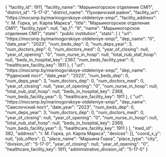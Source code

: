 {
    "facility_id": 1911,
    "facility_name": "Марьиногорское отделение СМП",
    "district_id": "5-17-0",
    "district_name": "Пуховичский район",
    "facility_url": "https:\/\/mocsmp.by\/marinogorskoye-otdeleniye-smp\/",
    "facility_address": "г. М. Горка, ул. Карла Маркса",
    "title": "Марьиногорское отделение СМП",
    "facility_type": null,
    "ap_1": "9",
    "name": "Марьиногорское отделение СМП",
    "state": "public institution",
    "stats": [
        {
            "url": "https:\/\/mocsmp.by\/marinogorskoye-otdeleniye-smp\/",
            "dep_name": "0",
            "date_year": "2023",
            "num_beds_dep": 0,
            "num_deps_year": 3,
            "num_doctors_dep": 0,
            "num_doctors_med": 0,
            "year_of_closing": null,
            "year_of_opening": "0",
            "num_nurse_in_hosp": null,
            "total_nub_staf_hosp": null,
            "beds_in_hospital_key": 2367,
            "num_beds_facility_year": 0,
            "healthcare_facility_key": 1911
        },
        {
            "url": "https:\/\/mocsmp.by\/marinogorskoye-otdeleniye-smp\/",
            "dep_name": "Руденский пост",
            "date_year": "2023",
            "num_beds_dep": 0,
            "num_deps_year": 3,
            "num_doctors_dep": 0,
            "num_doctors_med": 0,
            "year_of_closing": null,
            "year_of_opening": "0",
            "num_nurse_in_hosp": null,
            "total_nub_staf_hosp": null,
            "beds_in_hospital_key": 2368,
            "num_beds_facility_year": 0,
            "healthcare_facility_key": 1911
        },
        {
            "url": "https:\/\/mocsmp.by\/marinogorskoye-otdeleniye-smp\/",
            "dep_name": "Свислочский пост",
            "date_year": "2023",
            "num_beds_dep": 0,
            "num_deps_year": 3,
            "num_doctors_dep": 0,
            "num_doctors_med": 0,
            "year_of_closing": null,
            "year_of_opening": "0",
            "num_nurse_in_hosp": null,
            "total_nub_staf_hosp": null,
            "beds_in_hospital_key": 2369,
            "num_beds_facility_year": 0,
            "healthcare_facility_key": 1911
        }
    ],
    "med_id": 382,
    "address": "г. М. Горка, ул. Карла Маркса",
    "devices": [],
    "coord_x_y": null,
    "job_offers": [],
    "place_name": "Марьина Горка",
    "place_type": "city",
    "division_id": "5-17-0",
    "year_of_closing": null,
    "year_of_opening": "0",
    "healthcare_facility_key": 1911,
    "administrative_division_id": "5-17-0"
}
